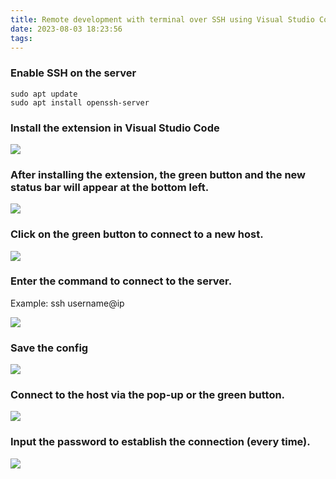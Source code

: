 ```yaml
---
title: Remote development with terminal over SSH using Visual Studio Code
date: 2023-08-03 18:23:56
tags:
---
```


### Enable SSH on the server

```
sudo apt update
sudo apt install openssh-server
```

### Install the extension in Visual Studio Code

![](extension.png)

### After installing the extension, the green button and the new status bar will appear at the bottom left.

![](connection.png)

### Click on the green button to connect to a new host.

![](Connect2Host.png)

### Enter the command to connect to the server.

Example: ssh username@ip

![](NewHost.png)

### Save the config

![](config.png)

### Connect to the host via the pop-up or the green button.

![](connect.png)

### Input the password to establish the connection (every time).

![](password.PNG)

